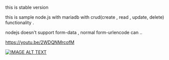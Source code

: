 this is stable version 

this is sample node.js with mariadb with crud(create , read , update, delete) functionality . 

nodejs doesn't support form-data , normal form-urlencode can .. 

https://youtu.be/2WDQNMrcofM

[![IMAGE ALT TEXT](http://img.youtube.com/vi/2WDQNMrcofM/0.jpg)](http://www.youtube.com/watch?v=2WDQNMrcofM " NodeJS  Crud in 2021")




